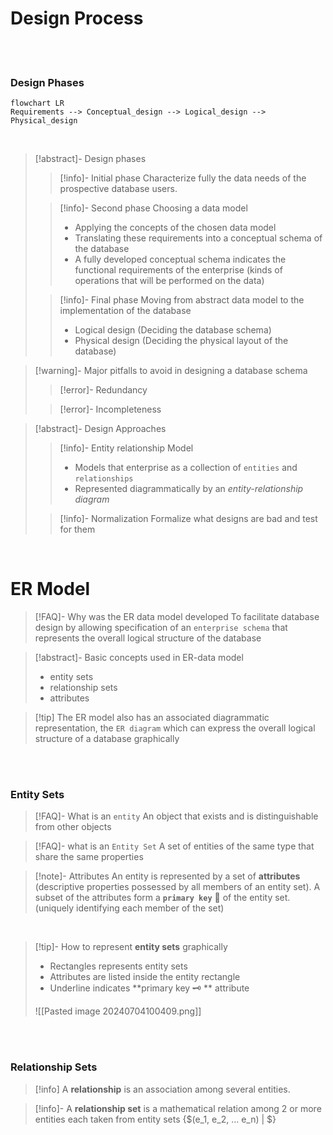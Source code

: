 # Design Process

<br>
<br>

### Design Phases

```mermaid
flowchart LR
Requirements --> Conceptual_design --> Logical_design --> Physical_design

```

<br>

>[!abstract]- Design phases
>>[!info]- Initial phase
>>Characterize fully the data needs of the prospective database users.
>
>>[!info]- Second phase
>>Choosing a data model
>>- Applying the concepts of the chosen data model
>>- Translating these requirements into a conceptual schema of the database
>>- A fully developed conceptual schema indicates the functional requirements of the enterprise (kinds of operations that will be performed on the data)
>
>>[!info]- Final phase
>>Moving from abstract data model to the implementation of the database
>>- Logical design (Deciding the database schema)
>>- Physical design (Deciding the physical layout of the database)

>[!warning]- Major pitfalls to avoid in designing a database schema
>>[!error]- Redundancy
>
>>[!error]- Incompleteness

>[!abstract]- Design Approaches
>>[!info]- Entity relationship Model
>>- Models that enterprise as a collection of `entities` and `relationships`
>>- Represented diagrammatically by an *entity-relationship diagram*
>
>>[!info]- Normalization
>>Formalize what designs are bad and test for them

<br>

# ER Model
>[!FAQ]- Why was the ER data model developed
>To facilitate database design by allowing specification of an `enterprise schema` that represents the overall logical structure of the database

>[!abstract]- Basic concepts used in ER-data model
>- entity sets
>- relationship sets
>- attributes

>[!tip] The ER model also has an associated diagrammatic representation, the `ER diagram` which can express the overall logical structure of a database graphically

<br>
<br>

### Entity Sets
>[!FAQ]- What is an `entity`
>An object that exists and is distinguishable from other objects

>[!FAQ]- what is an `Entity Set`
>A set of entities of the same type that share the same properties

>[!note]- Attributes
>An entity is represented by a set of **attributes** (descriptive properties possessed by all members of an entity set).
>A subset of the attributes form a **`primary key`** 🔑 of the entity set. (uniquely identifying each member of the set)

<br>

>[!tip]- How to represent **entity sets** graphically
>- Rectangles represents entity sets
>- Attributes are listed inside the entity rectangle
>- Underline indicates **primary key 🗝 ** attribute
>
>![[Pasted image 20240704100409.png]]

<br>
<br>

### Relationship Sets
>[!info] A **relationship** is an association among several entities.

>[!info]- A **relationship set** is a mathematical relation among 2 or more entities each taken from entity sets
> {$(e_1, e_2, ... e_n) | $}
